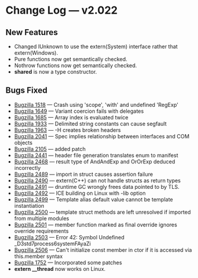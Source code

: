 # Change Log &mdash; v2.022

## New Features

* Changed IUnknown to use the extern(System) interface rather that
  extern(Windows).
* Pure functions now get semantically checked.
* Nothrow functions now get semantically checked.
* **shared** is now a type constructor.

## Bugs Fixed

* [Bugzilla 1518](/bug/1518) &mdash; Crash using 'scope', 'with' and undefined 'RegExp'
* [Bugzilla 1649](/bug/1649) &mdash; Variant coercion fails with delegates
* [Bugzilla 1685](/bug/1685) &mdash; Array index is evaluated twice
* [Bugzilla 1933](/bug/1933) &mdash; Delimited string constants can cause segfault
* [Bugzilla 1963](/bug/1963) &mdash; -H creates broken headers
* [Bugzilla 2041](/bug/2041) &mdash; Spec implies relationship between interfaces and COM objects
* [Bugzilla 2105](/bug/2105) &mdash; added patch
* [Bugzilla 2441](/bug/2441) &mdash; header file generation translates enum to manifest
* [Bugzilla 2468](/bug/2468) &mdash; result type of AndAndExp and OrOrExp deduced incorrectly
* [Bugzilla 2489](/bug/2489) &mdash; import in struct causes assertion failure
* [Bugzilla 2490](/bug/2490) &mdash; extern(C++) can not handle structs as return types
* [Bugzilla 2491](/bug/2491) &mdash; druntime GC wrongly frees data pointed to by TLS.
* [Bugzilla 2492](/bug/2492) &mdash; ICE building on Linux with -lib option
* [Bugzilla 2499](/bug/2499) &mdash; Template alias default value cannot be template instantiation
* [Bugzilla 2500](/bug/2500) &mdash; template struct methods are left unresolved if imported from multiple modules
* [Bugzilla 2501](/bug/2501) &mdash; member function marked as final override ignores override requirements
* [Bugzilla 2503](/bug/2503) &mdash; Error 42: Symbol Undefined _D3std7process6systemFAyaZi
* [Bugzilla 2506](/bug/2506) &mdash; Can't initialize const member in ctor if it is accessed via this.member syntax
* [Bugzilla 1752](/bug/1752) &mdash; Incorporated some patches
* **extern __thread** now works on Linux.
